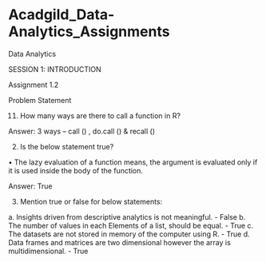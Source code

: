 # Acadgild_Data-Analytics_Assignments
Data Analytics


SESSION 1: INTRODUCTION

Assignment 1.2

 
Problem Statement

11.	How many ways are there to call a function in R?

Answer: 
3 ways – call () , do.call () & recall ()  

2.	Is the below statement true?

•	The lazy evaluation of a function means, the argument is evaluated only if it is used inside the body of the function. 

Answer:  True

3.	Mention true or false for below statements:

a.	Insights driven from descriptive analytics is not meaningful. - False
b.	The number of values in each Elements of a list, should be equal. - True
c.	The datasets are not stored in memory of the computer using R. - True
d.	Data frames and matrices are two dimensional however the array is multidimensional. - True 



 


